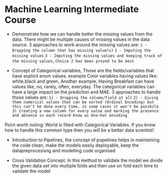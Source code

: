 # Machine Learning Intermediate Course

- Demonstrate how we can handle better the missing values from the data. There might be multiple causes of missing values in the data source. 3 approaches to work around the missing values are: 
`1 - Dropping the column that has missing value(s)`
`2 - Imputing the missing values`
`3 - Imputing the missing values and keeping track of the missing values`,
`Choice 2 has been proved to be best`

- Concept of Categorical variables, Those are the fields/variables that have explicit enum values. example Color variables having values like: white,black and green, Another example, Having Breakfast can have values like, no, rarely, often, everyday. The categorical variables can have a large impact on the prediction and MAE. 3 approaches to handle those values are:
`1) - Dropping the column/field at all`
`2) - Giving them numerical values that can be sorted (Ordinal Encoding) but this can't be done every time, in some cases it won't be possbile`
`3) Creating a new column for every value and marking the presence and absence in each record Know as One-hot encoding`

Point worth noting: World is filled with Categorical Variables. If you know how to handle this common type then you will be a better data scientist!

- Introduction to Pipelines, the concept of popelines helps in maintaining the code clean, make the models easily deployable, keep the datapreprocesisng and modelling code organised

- Cross Validation Concept. In this method to validate the model we divide the given data set into multiple folds and then use on fold each time to validate the model